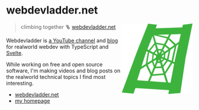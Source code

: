 # webdevladder.net

[<img src="/static/logo.svg" alt="a spider web between two rungs of a ladder" align="right" width="192" height="192">](https://www.webdevladder.net/)

> climbing together 🪜 [webdevladder.net](https://www.webdevladder.net/)

Webdevladder is [a YouTube channel](https://youtube.com/@webdevladder) and
[blog](https://www.webdevladder.net/)
for realworld webdev with TypeScript and [Svelte](https://svelte.dev/).

While working on free and open source software,
I'm making videos and blog posts on the realworld technical topics I find most interesting.

- [webdevladder.net](https://www.webdevladder.net/)
- [my homepage](https://www.ryanatkn.com/)

